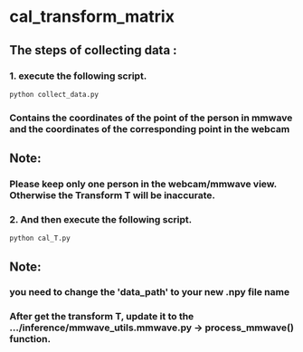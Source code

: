 # cal_transform_matrix

## **The steps of collecting data :**
### 1.  execute the following script. 
```bash
python collect_data.py
```
### Contains the coordinates of the **point** of the person in **mmwave** and the coordinates of the **corresponding point** in the **webcam**

## **Note:** 
### Please keep only one person in the webcam/mmwave view. Otherwise the Transform T will be inaccurate.
### 
### 2. And then execute the following script. 
```bash
python cal_T.py
```
## **Note:** 
### you need to change the 'data_path' to your new .npy file name

### After get the transform **T**, update it to the .../inference/mmwave_utils.mmwave.py -> **process_mmwave()** function.